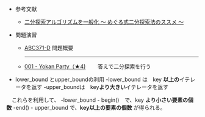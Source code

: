 - 参考文献
	- [二分探索アルゴリズムを一般化 〜 めぐる式二分探索法のススメ 〜](https://qiita.com/drken/items/97e37dd6143e33a64c8c)
-  問題演習
	- [ABC371-D](https://atcoder.jp/contests/abc371/tasks/abc371_d)
		問題概要
		
		***

	- [001 - Yokan Party（★4)](https://atcoder.jp/contests/typical90/tasks/typical90_a)
	　　答えで二分探索を行う


- lower_bound とupper_boundの利用
	-lower_bound は　key **以上の**イテレータを返す
	-upper_boundは　key**より大きい**イテレータを返す

　これらを利用して、
	 -lower_bound - begin()　で、key **より小さい要素の個数**
	 -end() - upper_bound      で、**key以上の要素の個数**
	 が得られる。